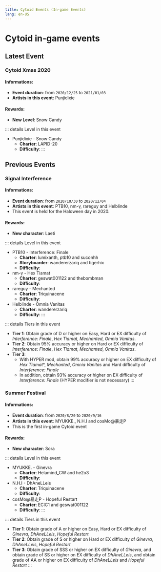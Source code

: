 ```yaml
---
title: Cytoid Events (In-game Events)
lang: en-US
---
```

# Cytoid in-game events

## Latest Event

### Cytoid Xmas 2020
#### Informations:
- **Event duration**: from `2020/12/25` to `2021/01/03`
- **Artists in this event**: Punjidixie

#### Rewards:
- **New Level**: Snow Candy  

::: details Level in this event
- Punjidixie - Snow Candy
  - **Charter**: LAPID-20
  - **Difficulty**: <CtdDiff type="easy" diff="3"/><CtdDiff type="hard" diff="7"/><CtdDiff type="ex" diff="11"/>
:::

## Previous Events

### Signal Interference
#### Informations:   
- **Event duration**: from `2020/10/30` to `2020/12/04`
- **Artists in this event**: PTB10, nm-γ, rareguy and Helblinde
- This event is held for the Haloween day in 2020.

#### Rewards:  
- **New character**: Laeti  

::: details Level in this event
- PTB10 - Interference: Finale
  - **Charter**: lumixanth, ptb10 and suconhh
  - **Storyboarder**: wandererzariq and tigerhix
  - **Difficulty**: <CtdDiff type="easy" diff="10"/><CtdDiff type="hard" diff="14"/><CtdDiff type="ex" diff="16"/>
- nm-γ - Hex Tiamat
  - **Charter**: geswat001122 and thebombman
  - **Difficulty**: <CtdDiff type="easy" diff="6"/><CtdDiff type="hard" diff="13"/><CtdDiff type="ex" diff="15"/>
- rareguy - Mechanted
  - **Charter**: Triquinacene
  - **Difficulty**: <CtdDiff type="easy" diff="3"/><CtdDiff type="hard" diff="7"/><CtdDiff type="ex" diff="13"/>
- Helblinde - Omnia Vanitas
  - **Charter**: wandererzariq
  - **Difficulty**: <CtdDiff type="easy" diff="4"/><CtdDiff type="hard" diff="8"/><CtdDiff type="ex" diff="13"/>
:::

::: details Tiers in this event
- **Tier 1**: Obtain grade of D or higher on Easy, Hard or EX difficulty of *Interference: Finale*, *Hex Tiamat*, *Mechanted*, *Omnia Vanitas*.
- **Tier 2**: Obtain 95% accuracy or higher on Hard or EX difficulty of *Interference: Finale*, *Hex Tiamat*, *Mechanted*, *Omnia Vanitas*.
- **Tier 3**:
  - With HYPER mod, obtain 99% accuracy or higher on EX difficulty of *Hex Tiamat**, *Mechanted*, *Omnia Vanitas* and Hard difficulty of *Interference: Finale*
  - In addition, obtain 93% accuracy or higher on EX difficulty of *Interference: Finale* (HYPER modifier is not necessary)
:::

### Summer Festival
#### Informations:
- **Event duration**: from `2020/8/20` to `2020/9/16`
- **Artists in this event**: MYUKKE., N.H.I and cosMo@暴走P
- This is the first in-game Cytoid event

#### Rewards:
- **New character**: Sora

::: details Level in this event
- MYUKKE. - Ginevra
  - **Charter**: Helamind_CW and he2o3
  - **Difficulty**: <CtdDiff type="easy" diff="4"/><CtdDiff type="hard" diff="8"/><CtdDiff type="ex" diff="12"/>
- N.H.I - DhAneLLeis
  - **Charter**: Triquinacene
  - **Difficulty**: <CtdDiff type="easy" diff="4"/><CtdDiff type="hard" diff="10"/><CtdDiff type="ex" diff="15"/>
- cosMo@暴走P - Hopeful Restart
  - **Charter**: ECIC1 and geswat001122
  - **Difficulty**: <CtdDiff type="easy" diff="8"/><CtdDiff type="hard" diff="13"/><CtdDiff type="ex" diff="16"/>
:::

::: details Tiers in this event
- **Tier 1**: Obtain grade of A or higher on Easy, Hard or EX difficulty of *Ginevra*, *DhAneLLeis*, *Hopeful Restart*
- **Tier 2**: Obtain grade of S or higher on Hard or EX difficulty of *Ginevra*, *DhAneLLeis*, *Hopeful Restart*
- **Tier 3**: Obtain grade of SSS or higher on EX difficulty of *Ginevra*, and obtain grade of SS or higher on EX difficulty of *DhAneLLeis*, and obtain grade of AA or higher on EX difficulty of *DhAneLLeis* and *Hopeful Restart*
:::



<!-- Example

### Event name
#### Informations:
- **Event duration**: from `YYYY/MM/DD` to `YYYY/MM/DD`
- **Artists in this event**: 

#### Rewards:
- **New character**: Character_Name

::: details Level in this event
- Artist - Song_Name
  - **Charter**: 
  - **Storyboarder**: 
  - **Difficulty**: <CtdDiff type="easy" diff=""/><CtdDiff type="hard" diff=""/><CtdDiff type="ex" diff=""/>
:::

::: details Tiers in this event
- **Tier 1**: 
- **Tier 2**: 
- **Tier 3**: 
:::

-->
